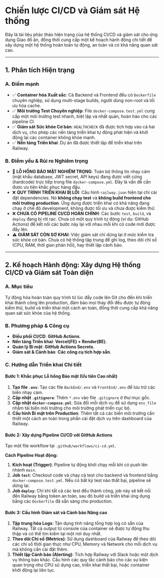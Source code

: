 # Chiến lược CI/CD và Giám sát Hệ thống

Đây là tài liệu phác thảo hiện trạng của hệ thống CI/CD và giám sát cho ứng dụng Giao đồ ăn, đồng thời cung cấp một kế hoạch hành động chi tiết để xây dựng một hệ thống hoàn toàn tự động, an toàn và có khả năng quan sát cao.

---

## 1. Phân tích Hiện trạng

### A. Điểm mạnh

- ✅ **Container hóa Xuất sắc**: Cả Backend và Frontend đều có `Dockerfile` chuyên nghiệp, sử dụng multi-stage builds, người dùng non-root và tối ưu hóa cache.
- ✅ **Môi trường Test Chuyên nghiệp**: File `docker-compose.test.yml` cung cấp một môi trường test nhanh, biệt lập và nhất quán, hoàn hảo cho các pipeline CI.
- ✅ **Giám sát Sức khỏe Cơ bản**: `HEALTHCHECK` đã được tích hợp vào cả hai dịch vụ, cho phép các nền tảng triển khai tự động phát hiện và khởi động lại các container không khỏe mạnh.
- ✅ **Nền tảng Triển khai**: Dự án đã được thiết lập để triển khai trên Railway.

### B. Điểm yếu & Rủi ro Nghiêm trọng

- 🚨 **LỖ HỔNG BẢO MẬT NGHIÊM TRỌNG**: Toàn bộ thông tin nhạy cảm (mật khẩu database, JWT secret, API keys) đang được viết cứng (hardcode) trực tiếp trong file `docker-compose.yml`. Đây là vấn đề cần được ưu tiên khắc phục hàng đầu.
- ❌ **QUY TRÌNH TRIỂN KHAI BỊ LỖI**: Cấu hình `railway.json` hiện tại chỉ cài đặt dependencies. Nó **không chạy test** và **không build frontend cho môi trường production**. Ứng dụng được triển khai có khả năng đang chạy ở chế độ development, không được tối ưu và chưa được kiểm thử.
- ❌ **CHƯA CÓ PIPELINE CI/CD HOÀN CHỈNH**: Các bước `test`, `build`, và `deploy` đang bị rời rạc. Chưa có một quy trình tự động (ví dụ: GitHub Actions) để kết nối các bước này lại với nhau mỗi khi có code mới được đẩy lên.
- ⚠️ **GIÁM SÁT CÒN SƠ KHAI**: Việc giám sát chỉ dừng lại ở mức kiểm tra sức khỏe cơ bản. Chưa có hệ thống tập trung để ghi log, theo dõi chỉ số (CPU, RAM, thời gian phản hồi), hay thiết lập cảnh báo.

---

## 2. Kế hoạch Hành động: Xây dựng Hệ thống CI/CD và Giám sát Toàn diện

### A. Mục tiêu

Tự động hóa hoàn toàn quy trình từ lúc đẩy code lên Git cho đến khi triển khai thành công lên production, đảm bảo mọi thay đổi đều được tự động kiểm thử, build và triển khai một cách an toàn, đồng thời cung cấp khả năng quan sát sức khỏe của hệ thống.

### B. Phương pháp & Công cụ

- **Điều phối CI/CD**: **GitHub Actions**.
- **Nền tảng Triển khai**: **Vercel(FE) + Render(BE)**.
- **Quản lý Bí mật**: **GitHub Actions Secrets**.
- **Giám sát & Cảnh báo**: **Các công cụ tích hợp sẵn**.

### C. Hướng dẫn Triển khai Chi tiết

#### Bước 1: Khắc phục Lỗ hổng Bảo mật (Ưu tiên Cao nhất)

1.  **Tạo file `.env`**: Tạo các file `BackEnd/.env` và `FrontEnd/.env` để lưu trữ các biến nhạy cảm.
2.  **Cập nhật `.gitignore`**: Thêm `*.env` vào file `.gitignore` ở thư mục gốc.
3.  **Cập nhật `docker-compose.yml`**: Sửa đổi mỗi dịch vụ để sử dụng `env_file` nhằm tải biến môi trường cho môi trường phát triển cục bộ.
4.  **Cấu hình Bí mật trên Production**: Thêm tất cả các biến môi trường cần thiết một cách an toàn trong phần cài đặt dịch vụ trên dashboard của Railway.

#### Bước 2: Xây dựng Pipeline CI/CD với GitHub Actions

Tạo một file workflow tại `.github/workflows/ci-cd.yml`.

**Cách Pipeline Hoạt động:**

1.  **Kích hoạt (Trigger)**: Pipeline tự động khởi chạy mỗi khi có push lên nhánh `main`.
2.  **Job `test`**: Checkout code và chạy cả test cho backend và frontend bằng `docker-compose.test.yml`. Nếu có bất kỳ test nào thất bại, pipeline sẽ dừng lại.
3.  **Job `deploy`**: Chỉ khi tất cả các test đều thành công, job này sẽ kết nối đến Railway bằng token an toàn, sau đó build và triển khai ứng dụng bằng các `Dockerfile` đã sẵn sàng cho production.

#### Bước 3: Cấu hình Giám sát và Cảnh báo Nâng cao

1.  **Tập trung hóa Logs**: Tận dụng tính năng tổng hợp log có sẵn của Railway. Tất cả output từ console của container sẽ được tự động thu thập và có thể tìm kiếm tại một nơi duy nhất.
2.  **Theo dõi Chỉ số (Metrics)**: Sử dụng dashboard của Railway để theo dõi các chỉ số thời gian thực như CPU, Memory và Network cho mỗi dịch vụ mà không cần cài đặt thêm.
3.  **Thiết lập Cảnh báo (Alerting)**: Tích hợp Railway với Slack hoặc một dịch vụ thông báo khác. Cấu hình các quy tắc cảnh báo cho các sự kiện quan trọng như CPU sử dụng cao, triển khai thất bại, hoặc container khởi động lại liên tục.
